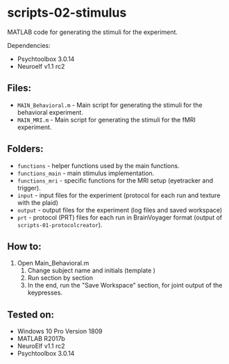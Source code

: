 # scripts-02-stimulus
MATLAB code for generating the stimuli for the experiment.

Dependencies:
- Psychtoolbox 3.0.14
- Neuroelf v1.1 rc2

## Files:
- `MAIN_Behavioral.m` - Main script for generating the stimuli for the behavioral experiment.
- `MAIN_MRI.m` - Main script for generating the stimuli for the fMRI experiment.

## Folders:
- `functions` - helper functions used by the main functions.
- `functions_main` - main stimulus implementation.
- `functions_mri` - specific functions for the MRI setup (eyetracker and trigger).
- `input` - input files for the experiment (protocol for each run and texture with the plaid)
- `output` - output files for the experiment (log files and saved workspace)
- `prt` - protocol (PRT) files for each run in BrainVoyager format (output of `scripts-01-protocolcreator`).

## How to:
1. Open Main_Behavioral.m
    1. Change subject name and initials (template <S00>)
    2. Run section by section
    3. In the end, run the "Save Workspace" section, for joint output of the keypresses.

## Tested on:
* Windows 10 Pro Version 1809
* MATLAB R2017b
* NeuroElf v1.1 rc2
* Psychtoolbox 3.0.14
